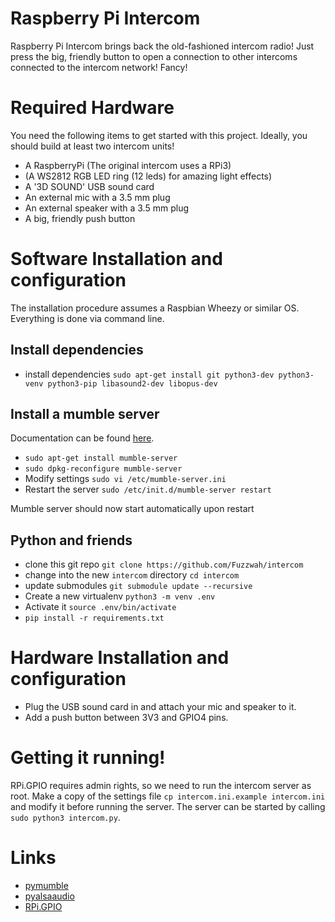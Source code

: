 # Raspberry Pi Intercom

Raspberry Pi Intercom brings back the old-fashioned intercom radio!
Just press the big, friendly button to open a connection to other intercoms
connected to the intercom network! Fancy!

# Required Hardware

You need the following items to get started with this project.
Ideally, you should build at least two intercom units!

- A RaspberryPi (The original intercom uses a RPi3)
- (A WS2812 RGB LED ring (12 leds) for amazing light effects)
- A '3D SOUND' USB sound card
- An external mic with a 3.5 mm plug
- An external speaker with a 3.5 mm plug
- A big, friendly push button

# Software Installation and configuration
The installation procedure assumes a Raspbian Wheezy or similar OS.
Everything is done via command line.

## Install dependencies
- install dependencies `sudo apt-get install git python3-dev python3-venv python3-pip libasound2-dev libopus-dev`

## Install a mumble server

Documentation can be found [here](https://pimylifeup.com/raspberry-pi-mumble-server/).

- `sudo apt-get install mumble-server`
- `sudo dpkg-reconfigure mumble-server`
- Modify settings `sudo vi /etc/mumble-server.ini`
- Restart the server `sudo /etc/init.d/mumble-server restart`

Mumble server should now start automatically upon restart

## Python and friends

- clone this git repo `git clone https://github.com/Fuzzwah/intercom`
- change into the new `intercom` directory `cd intercom`
- update submodules `git submodule update --recursive`
- Create a new virtualenv `python3 -m venv .env`
- Activate it `source .env/bin/activate`
- `pip install -r requirements.txt`

# Hardware Installation and configuration
- Plug the USB sound card in and attach your mic and speaker to it.
- Add a push button between 3V3 and GPIO4 pins.

# Getting it running!
RPi.GPIO requires admin rights, so we need to run the intercom server as root.
Make a copy of the settings file `cp intercom.ini.example intercom.ini` and modify it before running the server.
The server can be started by calling `sudo python3 intercom.py`.

# Links
- [pymumble](https://github.com/azlux/pymumble)
- [pyalsaaudio](http://larsimmisch.github.io/pyalsaaudio)
- [RPi.GPIO](https://pypi.python.org/pypi/RPi.GPIO)
